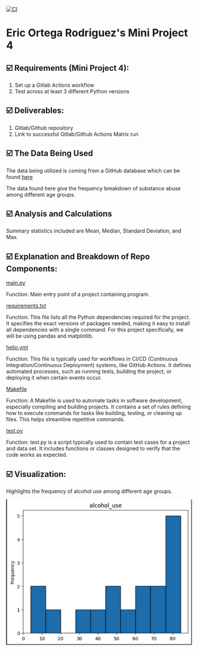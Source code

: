 
[![CI](https://github.com/nogibjj/Eric_Ortega_Rodriguez_Mini_Project_2/actions/workflows/hello.yml/badge.svg)](https://github.com/nogibjj/Eric_Ortega_Rodriguez_Mini_Project_2/actions/workflows/hello.yml)

# Eric Ortega Rodriguez's Mini Project 4

## ☑️ Requirements (Mini Project 4):
1. Set up a Gitlab Actions workflow
2. Test across at least 3 different Python versions

## ☑️ Deliverables:
1. Gitlab/Github repository
2. Link to successful Gitlab/Github Actions Matrix run

## ☑️ The Data Being Used
The data being utilized is coming from a GitHub database which can be found [here](https://raw.githubusercontent.com/fivethirtyeight/data/master/drug-use-by-age/drug-use-by-age.csv) 

The data found here give the frequency breakdown of substance abuse among different age groups. 

## ☑️ Analysis and Calculations
Summary statistics included are Mean, Median, Standard Deviation, and Max. 


## ☑️ Explanation and Breakdown of Repo Components: 

[main.py](main.py)

Function: Main entry point of a project containing program. 

[requirements.txt](requirements.txt)

Function: This file lists all the Python dependencies required for the project. It specifies the exact versions of packages needed, making it easy to install all dependencies with a single command. For this project specifically, we will be using pandas and matplotlib. 

[hello.yml](.github/workflows/hello.yml)

Function: This file is typically used for workflows in CI/CD (Continuous Integration/Continuous Deployment) systems, like GitHub Actions. It defines automated processes, such as running tests, building the project, or deploying it when certain events occur.

[Makefile](Makefile)

Function: A Makefile is used to automate tasks in software development, especially compiling and building projects. It contains a set of rules defining how to execute commands for tasks like building, testing, or cleaning up files. This helps streamline repetitive commands.

[test.py](test.py)

Function: test.py is a script typically used to contain test cases for a project and data set. It includes functions or classes designed to verify that the code works as expected. 

## ☑️ Visualization: 
Highlights the frequency of alcohol use among different age groups.

![Visualization](Chart.png)

